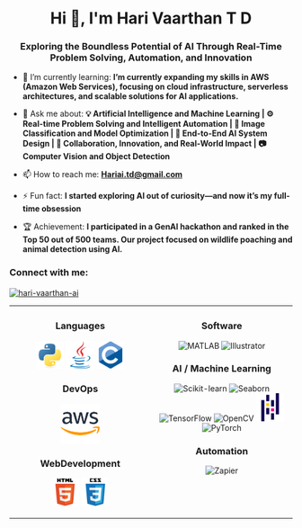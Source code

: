 <h1 align="center">Hi 👋, I'm Hari Vaarthan T D</h1>
<h3 align="center">Exploring the Boundless Potential of AI Through Real-Time Problem Solving, Automation, and Innovation</h3>

- 🌱 I’m currently learning: **I’m currently expanding my skills in AWS (Amazon Web Services), focusing on cloud infrastructure, serverless architectures, and scalable solutions for AI applications.**

- 💬 Ask me about: **💡 Artificial Intelligence and Machine Learning | ⚙️ Real-time Problem Solving and Intelligent Automation | 🧠 Image Classification and Model Optimization | 🤖 End-to-End AI System Design | 🤝 Collaboration, Innovation, and Real-World Impact | 📷 Computer Vision and Object Detection**

- 📫 How to reach me: **Hariai.td@gmail.com**

- ⚡ Fun fact: **I started exploring AI out of curiosity—and now it’s my full-time obsession**

- 🏆 Achievement: **I participated in a GenAI hackathon and ranked in the Top 50 out of 500 teams. Our project focused on wildlife poaching and animal detection using AI.**

<h3 align="left">Connect with me:</h3>
<p align="left">
  <a href="https://linkedin.com/in/hari-vaarthan-ai" target="blank">
    <img align="center" src="https://raw.githubusercontent.com/rahuldkjain/github-profile-readme-generator/master/src/images/icons/Social/linked-in-alt.svg" alt="hari-vaarthan-ai" height="30" width="40" />
  </a>
</p>

<div align="center">

  <table style="width:100%; border-spacing: 60px 20px;">
    <tr>
      <!-- Left Column -->
      <td valign="top" align="center" width="50%">
        <h3>Languages</h3>
        <p>
          <img src="https://raw.githubusercontent.com/devicons/devicon/master/icons/python/python-original.svg" alt="Python" width="50" />
          <img src="https://raw.githubusercontent.com/devicons/devicon/master/icons/java/java-original.svg" alt="Java" width="50" />
          <img src="https://raw.githubusercontent.com/devicons/devicon/master/icons/c/c-original.svg" alt="C" width="50" />
        </p>
        <h3>DevOps</h3>
        <p>
          <img src="https://raw.githubusercontent.com/devicons/devicon/master/icons/amazonwebservices/amazonwebservices-original-wordmark.svg" alt="AWS" width="70" />
        </p>
        <h3>WebDevelopment</h3>
        <p>
          <img src="https://raw.githubusercontent.com/devicons/devicon/master/icons/html5/html5-original-wordmark.svg" alt="HTML5" width="50" />
          <img src="https://raw.githubusercontent.com/devicons/devicon/master/icons/css3/css3-original-wordmark.svg" alt="CSS3" width="50" />
        </p>
      </td>
      <!-- Right Column -->
      <td valign="top" align="center" width="50%">
        <h3>Software</h3>
        <p>
          <img src="https://upload.wikimedia.org/wikipedia/commons/2/21/Matlab_Logo.png" alt="MATLAB" width="50" />
          <img src="https://www.vectorlogo.zone/logos/adobe_illustrator/adobe_illustrator-icon.svg" alt="Illustrator" width="50" />
        </p>
        <h3>AI / Machine Learning</h3>
        <p>
          <img src="https://upload.wikimedia.org/wikipedia/commons/0/05/Scikit_learn_logo_small.svg" alt="Scikit-learn" width="50" />
          <img src="https://seaborn.pydata.org/_images/logo-mark-lightbg.svg" alt="Seaborn" width="50" />
          <img src="https://www.vectorlogo.zone/logos/tensorflow/tensorflow-icon.svg" alt="TensorFlow" width="50" />
          <img src="https://www.vectorlogo.zone/logos/opencv/opencv-icon.svg" alt="OpenCV" width="50" />
          <img src="https://raw.githubusercontent.com/devicons/devicon/master/icons/pandas/pandas-original.svg" alt="Pandas" width="50" />
          <img src="https://www.vectorlogo.zone/logos/pytorch/pytorch-icon.svg" alt="PyTorch" width="50" />
        </p>        
        <h3>Automation</h3>
        <p>
          <img src="https://www.vectorlogo.zone/logos/zapier/zapier-icon.svg" alt="Zapier" width="50" />
        </p>
      </td>
    </tr>
  </table>

</div>
